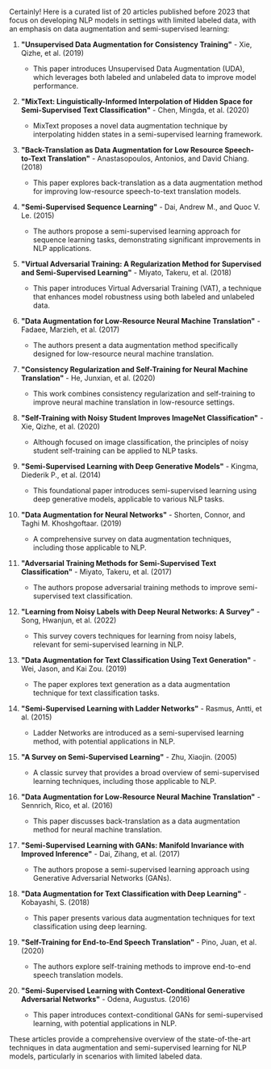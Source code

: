 Certainly! Here is a curated list of 20 articles published before 2023 that focus on developing NLP models in settings with limited labeled data, with an emphasis on data augmentation and semi-supervised learning:

1. **"Unsupervised Data Augmentation for Consistency Training"** - Xie, Qizhe, et al. (2019)
   - This paper introduces Unsupervised Data Augmentation (UDA), which leverages both labeled and unlabeled data to improve model performance.

2. **"MixText: Linguistically-Informed Interpolation of Hidden Space for Semi-Supervised Text Classification"** - Chen, Mingda, et al. (2020)
   - MixText proposes a novel data augmentation technique by interpolating hidden states in a semi-supervised learning framework.

3. **"Back-Translation as Data Augmentation for Low Resource Speech-to-Text Translation"** - Anastasopoulos, Antonios, and David Chiang. (2018)
   - This paper explores back-translation as a data augmentation method for improving low-resource speech-to-text translation models.

4. **"Semi-Supervised Sequence Learning"** - Dai, Andrew M., and Quoc V. Le. (2015)
   - The authors propose a semi-supervised learning approach for sequence learning tasks, demonstrating significant improvements in NLP applications.

5. **"Virtual Adversarial Training: A Regularization Method for Supervised and Semi-Supervised Learning"** - Miyato, Takeru, et al. (2018)
   - This paper introduces Virtual Adversarial Training (VAT), a technique that enhances model robustness using both labeled and unlabeled data.

6. **"Data Augmentation for Low-Resource Neural Machine Translation"** - Fadaee, Marzieh, et al. (2017)
   - The authors present a data augmentation method specifically designed for low-resource neural machine translation.

7. **"Consistency Regularization and Self-Training for Neural Machine Translation"** - He, Junxian, et al. (2020)
   - This work combines consistency regularization and self-training to improve neural machine translation in low-resource settings.

8. **"Self-Training with Noisy Student Improves ImageNet Classification"** - Xie, Qizhe, et al. (2020)
   - Although focused on image classification, the principles of noisy student self-training can be applied to NLP tasks.

9. **"Semi-Supervised Learning with Deep Generative Models"** - Kingma, Diederik P., et al. (2014)
   - This foundational paper introduces semi-supervised learning using deep generative models, applicable to various NLP tasks.

10. **"Data Augmentation for Neural Networks"** - Shorten, Connor, and Taghi M. Khoshgoftaar. (2019)
    - A comprehensive survey on data augmentation techniques, including those applicable to NLP.

11. **"Adversarial Training Methods for Semi-Supervised Text Classification"** - Miyato, Takeru, et al. (2017)
    - The authors propose adversarial training methods to improve semi-supervised text classification.

12. **"Learning from Noisy Labels with Deep Neural Networks: A Survey"** - Song, Hwanjun, et al. (2022)
    - This survey covers techniques for learning from noisy labels, relevant for semi-supervised learning in NLP.

13. **"Data Augmentation for Text Classification Using Text Generation"** - Wei, Jason, and Kai Zou. (2019)
    - The paper explores text generation as a data augmentation technique for text classification tasks.

14. **"Semi-Supervised Learning with Ladder Networks"** - Rasmus, Antti, et al. (2015)
    - Ladder Networks are introduced as a semi-supervised learning method, with potential applications in NLP.

15. **"A Survey on Semi-Supervised Learning"** - Zhu, Xiaojin. (2005)
    - A classic survey that provides a broad overview of semi-supervised learning techniques, including those applicable to NLP.

16. **"Data Augmentation for Low-Resource Neural Machine Translation"** - Sennrich, Rico, et al. (2016)
    - This paper discusses back-translation as a data augmentation method for neural machine translation.

17. **"Semi-Supervised Learning with GANs: Manifold Invariance with Improved Inference"** - Dai, Zihang, et al. (2017)
    - The authors propose a semi-supervised learning approach using Generative Adversarial Networks (GANs).

18. **"Data Augmentation for Text Classification with Deep Learning"** - Kobayashi, S. (2018)
    - This paper presents various data augmentation techniques for text classification using deep learning.

19. **"Self-Training for End-to-End Speech Translation"** - Pino, Juan, et al. (2020)
    - The authors explore self-training methods to improve end-to-end speech translation models.

20. **"Semi-Supervised Learning with Context-Conditional Generative Adversarial Networks"** - Odena, Augustus. (2016)
    - This paper introduces context-conditional GANs for semi-supervised learning, with potential applications in NLP.

These articles provide a comprehensive overview of the state-of-the-art techniques in data augmentation and semi-supervised learning for NLP models, particularly in scenarios with limited labeled data.